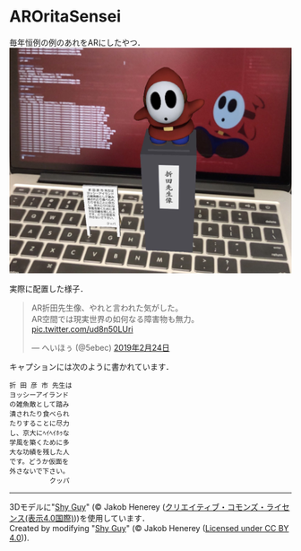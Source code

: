 # AROritaSensei

毎年恒例の例のあれをARにしたやつ．
![AR折田先生像 on MacBookPro](img/onMacBook.JPG)

実際に配置した様子．
<blockquote class="twitter-tweet" data-lang="ja"><p lang="ja" dir="ltr">AR折田先生像、やれと言われた気がした。<br>AR空間では現実世界の如何なる障害物も無力。 <a href="https://t.co/ud8n50LUri">pic.twitter.com/ud8n50LUri</a></p>&mdash; へいほぅ (@5ebec) <a href="https://twitter.com/5ebec/status/1099505242566094848?ref_src=twsrc%5Etfw">2019年2月24日</a></blockquote>
<script async src="https://platform.twitter.com/widgets.js" charset="utf-8"></script>

キャプションには次のように書かれています．
```
折 田 彦 市 先生は  
ヨッシーアイランド  
の雑魚敵として踏み  
潰されたり食べられ  
たりすることに尽力  
し、京大にﾍｲﾍｲﾎｩな  
学風を築くために多  
大な功績を残した人  
です。どうか仮面を  
外さないで下さい。  
          クッパ
```

---
3Dモデルに"[Shy Guy](https://skfb.ly/6HFVt)" (© Jakob Henerey ([クリエイティブ・コモンズ・ライセンス(表示4.0国際)](https://creativecommons.org/licenses/by/4.0/)))を使用しています．  
Created by modifying "[Shy Guy](https://skfb.ly/6HFVt)" (© Jakob Henerey ([Licensed under CC BY 4.0](https://creativecommons.org/licenses/by/4.0/))).
